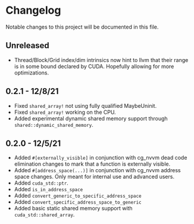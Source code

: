 # Changelog

Notable changes to this project will be documented in this file.

## Unreleased

- Thread/Block/Grid index/dim intrinsics now hint to llvm that their range is in some bound declared by CUDA. Hopefully allowing for more optimizations.

## 0.2.1 - 12/8/21

- Fixed `shared_array!` not using fully qualified MaybeUninit.
- Fixed `shared_array!` working on the CPU.
- Added experimental dynamic shared memory support through `shared::dynamic_shared_memory`.

## 0.2.0 - 12/5/21

- Added `#[externally_visible]` in conjunction with cg_nvvm dead code elimination changes to mark that
a function is externally visible.
- Added `#[address_space(...)]` in conjunction with cg_nvvm address space changes. Only meant for internal use
and advanced users.
- Added `cuda_std::ptr`.
- Added `is_in_address_space`
- Added `convert_generic_to_specific_address_space`
- Added `convert_specific_address_space_to_generic`
- Added basic static shared memory support with `cuda_std::shared_array`.
